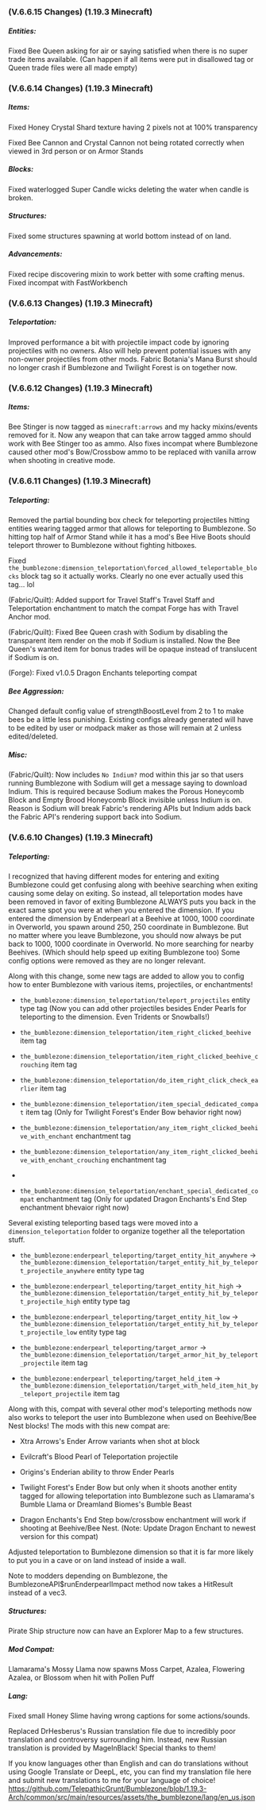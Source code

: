 ### **(V.6.6.15 Changes) (1.19.3 Minecraft)**

##### Entities:
Fixed Bee Queen asking for air or saying satisfied when there is no super trade items available.
 (Can happen if all items were put in disallowed tag or Queen trade files were all made empty)


### **(V.6.6.14 Changes) (1.19.3 Minecraft)**

##### Items:
Fixed Honey Crystal Shard texture having 2 pixels not at 100% transparency

Fixed Bee Cannon and Crystal Cannon not being rotated correctly when viewed in 3rd person or on Armor Stands

##### Blocks:
Fixed waterlogged Super Candle wicks deleting the water when candle is broken.

##### Structures:
Fixed some structures spawning at world bottom instead of on land.

##### Advancements:
Fixed recipe discovering mixin to work better with some crafting menus. Fixed incompat with FastWorkbench


### **(V.6.6.13 Changes) (1.19.3 Minecraft)**

##### Teleportation:
Improved performance a bit with projectile impact code by ignoring projectiles with no owners.
 Also will help prevent potential issues with any non-owner projectiles from other mods.
 Fabric Botania's Mana Burst should no longer crash if Bumblezone and Twilight Forest is on together now.


### **(V.6.6.12 Changes) (1.19.3 Minecraft)**

##### Items:
Bee Stinger is now tagged as `minecraft:arrows` and my hacky mixins/events removed for it.
 Now any weapon that can take arrow tagged ammo should work with Bee Stinger too as ammo.
 Also fixes incompat where Bumblezone caused other mod's Bow/Crossbow ammo to be replaced with vanilla arrow when shooting in creative mode.


### **(V.6.6.11 Changes) (1.19.3 Minecraft)**

##### Teleporting:
Removed the partial bounding box check for teleporting projectiles hitting entities wearing tagged armor that allows for teleporting to Bumblezone.
 So hitting top half of Armor Stand while it has a mod's Bee Hive Boots should teleport thrower to Bumblezone without fighting hitboxes.

Fixed `the_bumblezone:dimension_teleportation\forced_allowed_teleportable_blocks` block tag so it actually works.
Clearly no one ever actually used this tag... lol

(Fabric/Quilt): Added support for Travel Staff's Travel Staff and Teleportation enchantment to match the compat Forge has with Travel Anchor mod.

(Fabric/Quilt): Fixed Bee Queen crash with Sodium by disabling the transparent item render on the mob if Sodium is installed.
 Now the Bee Queen's wanted item for bonus trades will be opaque instead of translucent if Sodium is on.

(Forge): Fixed v1.0.5 Dragon Enchants teleporting compat

##### Bee Aggression:
Changed default config value of strengthBoostLevel from 2 to 1 to make bees be a little less punishing. 
 Existing configs already generated will have to be edited by user or modpack maker as those will remain at 2 unless edited/deleted.

##### Misc:
(Fabric/Quilt): Now includes `No Indium?` mod within this jar so that users running Bumblezone with Sodium will get a message saying to download Indium.
 This is required because Sodium makes the Porous Honeycomb Block and Empty Brood Honeycomb Block invisible unless Indium is on.
 Reason is Sodium will break Fabric's rendering APIs but Indium adds back the Fabric API's rendering support back into Sodium.


### **(V.6.6.10 Changes) (1.19.3 Minecraft)**

##### Teleporting:
I recognized that having different modes for entering and exiting Bumblezone could get confusing along with beehive
 searching when exiting causing some delay on exiting. So instead, all teleportation modes have been removed
 in favor of exiting Bumblezone ALWAYS puts you back in the exact same spot you were at when you entered the
 dimension. If you entered the dimension by Enderpearl at a Beehive at 1000, 1000 coordinate in Overworld,
 you spawn around 250, 250 coordinate in Bumblezone. But no matter where you leave Bumblezone, you should
 now always be put back to 1000, 1000 coordinate in Overworld. No more searching for nearby Beehives.
 (Which should help speed up exiting Bumblezone too) Some config options were removed as they are no longer relevant.

Along with this change, some new tags are added to allow you to config how to enter Bumblezone with various items, projectiles, or enchantments!

- `the_bumblezone:dimension_teleportation/teleport_projectiles` entity type tag (Now you can add other projectiles besides Ender Pearls for teleporting to the dimension. Even Tridents or Snowballs!)

- `the_bumblezone:dimension_teleportation/item_right_clicked_beehive` item tag

- `the_bumblezone:dimension_teleportation/item_right_clicked_beehive_crouching` item tag

- `the_bumblezone:dimension_teleportation/do_item_right_click_check_earlier` item tag

- `the_bumblezone:dimension_teleportation/item_special_dedicated_compat` item tag (Only for Twilight Forest's Ender Bow behavior right now)

- `the_bumblezone:dimension_teleportation/any_item_right_clicked_beehive_with_enchant` enchantment tag

- `the_bumblezone:dimension_teleportation/any_item_right_clicked_beehive_with_enchant_crouching` enchantment tag
- 
- `the_bumblezone:dimension_teleportation/enchant_special_dedicated_compat` enchantment tag (Only for updated Dragon Enchants's End Step enchantment bhevaior right now)

Several existing teleporting based tags were moved into a `dimension_teleportation` folder to organize together all the teleportation stuff.

- `the_bumblezone:enderpearl_teleporting/target_entity_hit_anywhere` -> `the_bumblezone:dimension_teleportation/target_entity_hit_by_teleport_projectile_anywhere` entity type tag

- `the_bumblezone:enderpearl_teleporting/target_entity_hit_high` -> `the_bumblezone:dimension_teleportation/target_entity_hit_by_teleport_projectile_high` entity type tag

- `the_bumblezone:enderpearl_teleporting/target_entity_hit_low` -> `the_bumblezone:dimension_teleportation/target_entity_hit_by_teleport_projectile_low` entity type tag

- `the_bumblezone:enderpearl_teleporting/target_armor` -> `the_bumblezone:dimension_teleportation/target_armor_hit_by_teleport_projectile` item tag

- `the_bumblezone:enderpearl_teleporting/target_held_item` -> `the_bumblezone:dimension_teleportation/target_with_held_item_hit_by_teleport_projectile` item tag

Along with this, compat with several other mod's teleporting methods now also works to teleport the user into Bumblezone when used on Beehive/Bee Nest blocks!
The mods with this new compat are:

- Xtra Arrows's Ender Arrow variants when shot at block

- Evilcraft's Blood Pearl of Teleportation projectile

- Origins's Enderian ability to throw Ender Pearls

- Twilight Forest's Ender Bow but only when it shoots another entity tagged for allowing teleportation into Bumblezone such as Llamarama's Bumble Llama or Dreamland Biomes's Bumble Beast

- Dragon Enchants's End Step bow/crossbow enchantment will work if shooting at Beehive/Bee Nest. (Note: Update Dragon Enchant to newest version for this compat)

Adjusted teleportation to Bumblezone dimension so that it is far more likely to put you in a cave or on land instead of inside a wall.

Note to modders depending on Bumblezone, the BumblezoneAPI$runEnderpearlImpact method now takes a HitResult instead of a vec3.

##### Structures:
Pirate Ship structure now can have an Explorer Map to a few structures.

##### Mod Compat:
Llamarama's Mossy Llama now spawns Moss Carpet, Azalea, Flowering Azalea, or Blossom when hit with Pollen Puff

##### Lang:
Fixed small Honey Slime having wrong captions for some actions/sounds.

Replaced DrHesberus's Russian translation file due to incredibly poor translation and controversy surrounding him.
 Instead, new Russian translation is provided by MageInBlack! Special thanks to them!

If you know languages other than English and can do translations without using Google Translate or DeepL, etc,
 you can find my translation file here and submit new translations to me for your language of choice!
 https://github.com/TelepathicGrunt/Bumblezone/blob/1.19.3-Arch/common/src/main/resources/assets/the_bumblezone/lang/en_us.json
